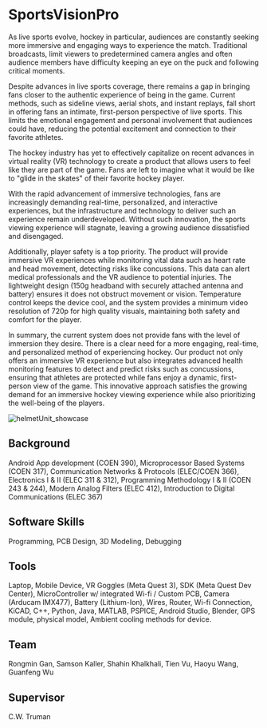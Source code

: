 # SportsVisionPro

As live sports evolve, hockey in particular, audiences are constantly seeking more immersive and engaging ways to experience the match. Traditional broadcasts, limit viewers to predetermined camera angles and often audience members have difficulty keeping an eye on the puck and following critical moments.

Despite advances in live sports coverage, there remains a gap in bringing fans closer to the authentic experience of being in the game. Current methods, such as sideline views, aerial shots, and instant replays, fall short in offering fans an intimate, first-person perspective of live sports. This limits the emotional engagement and personal involvement that audiences could have, reducing the potential excitement and connection to their favorite athletes.

The hockey industry has yet to effectively capitalize on recent advances in virtual reality (VR) technology to create a product that allows users to feel like they are part of the game. Fans are left to imagine what it would be like to "glide in the skates" of their favorite hockey player.

With the rapid advancement of immersive technologies, fans are increasingly demanding real-time, personalized, and interactive experiences, but the infrastructure and technology to deliver such an experience remain underdeveloped. Without such innovation, the sports viewing experience will stagnate, leaving a growing audience dissatisfied and disengaged.

Additionally, player safety is a top priority. The product will provide immersive VR experiences while monitoring vital data such as heart rate and head movement, detecting risks like concussions. This data can alert medical professionals and the VR audience to potential injuries. The lightweight design (150g headband with securely attached antenna and battery) ensures it does not obstruct movement or vision. Temperature control keeps the device cool, and the system provides a minimum video resolution of 720p for high quality visuals, maintaining both safety and comfort for the player.

In summary, the current system does not provide fans with the level of immersion they desire. There is a clear need for a more engaging, real-time, and personalized method of experiencing hockey. Our product not only offers an immersive VR experience but also integrates advanced health monitoring features to detect and predict risks such as concussions, ensuring that athletes are protected while fans enjoy a dynamic, first-person view of the game. This innovative approach satisfies the growing demand for an immersive hockey viewing experience while also prioritizing the well-being of the players.

![helmetUnit_showcase](https://github.com/user-attachments/assets/473021d5-8ed3-49c5-b00c-3e0d5f9f8c0f)

## Background
Android App development (COEN 390), Microprocessor Based Systems (COEN 317), Communication Networks & Protocols (ELEC/COEN 366), Electronics I & II (ELEC 311 & 312), Programming Methodology I & II (COEN 243 & 244), Modern Analog Filters (ELEC 412), Introduction to Digital Communications (ELEC 367)

## Software Skills
Programming, PCB Design, 3D Modeling, Debugging

## Tools
Laptop, Mobile Device, VR Goggles (Meta Quest 3), SDK (Meta Quest Dev Center), MicroController w/ integrated Wi-fi / Custom PCB, Camera (Arducam IMX477), Battery (Lithium-Ion), Wires, Router, Wi-fi Connection, KiCAD, C++, Python, Java, MATLAB, PSPICE, Android Studio, Blender, GPS module, physical model, Ambient cooling methods for device.

## Team
Rongmin Gan, Samson Kaller, Shahin Khalkhali, Tien Vu, Haoyu Wang, Guanfeng Wu

## Supervisor
C.W. Truman
